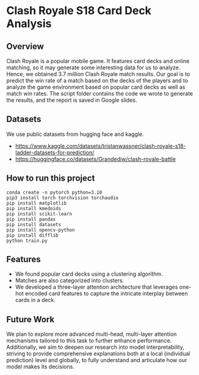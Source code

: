 # Clash Royale S18 Card Deck Analysis

## Overview
Clash Royale is a popular mobile game. It features card decks and online matching, so it may generate some interesting data for us to analyze. 
Hence, we obtained 3.7 million Clash Royale match results. Our goal is to predict the win rate of a match based on the decks of the players and to analyze
the game environment based on popular card decks as well as match win rates. The script folder contains the code we wrote to generate the results, and the 
report is saved in Google slides. 

## Datasets
We use public datasets from hugging face and kaggle.
- https://www.kaggle.com/datasets/tristanwassner/clash-royale-s18-ladder-datasets-for-prediction/
- https://huggingface.co/datasets/Grandediw/clash-royale-battle

## How to run this project
```
conda create -n pytorch python=3.10
pip3 install torch torchvision torchaudio
pip install matplotlib
pip install kmedoids
pip install scikit-learn
pip install pandas
pip install datasets
pip install opencv-python
pip install difflib
python train.py
```

## Features
- We found popular card decks using a clustering algorithm. 
- Matches are also categorized into clusters. 
- We developed a three-layer attention architecture that leverages one-hot encoded card features to capture the intricate interplay between cards in a deck.

## Future Work
We plan to explore more advanced multi-head, multi-layer attention mechanisms tailored to this task to further enhance performance. Additionally, we aim to deepen our research into model interpretability, striving to provide comprehensive explanations both at a local (individual prediction) level and globally, to fully understand and articulate how our model makes its decisions.
